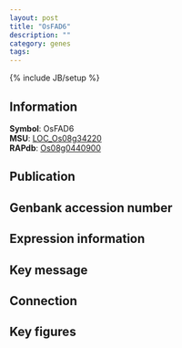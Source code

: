 ```yaml
---
layout: post
title: "OsFAD6"
description: ""
category: genes
tags: 
---
```

{% include JB/setup %}

## Information
__Symbol__: OsFAD6  
__MSU__: [LOC_Os08g34220](http://rice.plantbiology.msu.edu/cgi-bin/ORF_infopage.cgi?orf=LOC_Os08g34220)  
__RAPdb__: [Os08g0440900](http://rapdb.dna.affrc.go.jp/viewer/gbrowse_details/irgsp1?name=Os08g0440900)  

## Publication

## Genbank accession number

## Expression information

## Key message

## Connection

## Key figures


